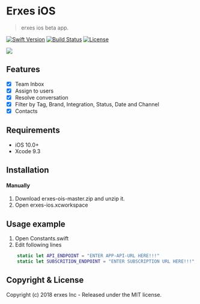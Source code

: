 # Erxes iOS
> erxes ios beta app.

[![Swift Version][swift-image]][swift-url]
[![Build Status][travis-image]][travis-url]
[![License][license-image]][license-url]



![](https://raw.githubusercontent.com/erxes/erxes-ois/master/erxes-ios/Resources/screenshot.png)

## Features

- [x] Team Inbox
- [x] Assign to users
- [x] Resolve conversation
- [x] Filter by Tag, Brand, Integration, Status, Date and Channel
- [x] Contacts

## Requirements

- iOS 10.0+
- Xcode 9.3

## Installation

#### Manually
1. Download erxes-ois-master.zip and unzip it.
2. Open erxes-ios.xcworkspace


## Usage example

1. Open Constants.swift
2. Edit following lines

```swift
    static let API_ENDPOINT = "ENTER APP-API-URL HERE!!!"
    static let SUBSCRITION_ENDPOINT = "ENTER SUBSCRIPTION URL HERE!!!"
```

## Copyright & License

Copyright (c) 2018 erxes Inc - Released under the MIT license.

[swift-image]:https://img.shields.io/badge/swift-4.0-orange.svg
[swift-url]: https://swift.org/
[license-image]: https://img.shields.io/badge/License-MIT-blue.svg
[license-url]: LICENSE
[travis-image]: https://img.shields.io/travis/dbader/node-datadog-metrics/master.svg?style=flat-square
[travis-url]: https://travis-ci.org/dbader/node-datadog-metrics
[codebeat-image]: https://codebeat.co/badges/c19b47ea-2f9d-45df-8458-b2d952fe9dad
[codebeat-url]: https://codebeat.co/projects/github-com-vsouza-awesomeios-com
